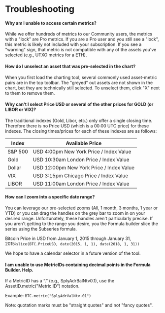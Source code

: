 # Troubleshooting

#### Why am I unable to access certain metrics?&#x20;

While we offer hundreds of metrics to our Community users, the metrics with a "lock" are Pro metrics.  If you are a Pro user and you still see a "lock", this metric is likely not included with your subscription.  If you see a "warning" sign, that metric is not compatible with any of the assets you've selected (e.g., UTXO metrics for a ETH).

#### How do I unselect an asset that was pre-selected in the chart?

When you first load the charting tool, several commonly used asset-metric pairs are in the top toolbar. The "greyed" out assets are not shown in the chart, but they are technically still selected.  To unselect them,  click "X" next to them to remove them.

#### Why can't I select Price USD or several of the other prices for GOLD (or LIBOR or VIX)?

The traditional indexes (Gold, Libor, etc.) only offer a single closing time.  Therefore there is no Price USD (which is a 00:00 UTC price) for these indexes.  The closing times/prices for each of these indexes are as follows:

| Index    | Available Price                          |
| -------- | ---------------------------------------- |
| S\&P 500 | USD 4:00pm New York Price / Index Value  |
| Gold     | USD 10:30am London Price / Index Value   |
| Dollar   | USD 12:00pm New York Price / Index Value |
| VIX      | USD 3:15pm Chicago Price / Index Value   |
| LIBOR    | USD 11:00am London Price / Index Value   |

#### How can I zoom into a specific date range?

You can leverage our pre-selected zooms (All, 1 month, 3 months, 1 year or YTD) or you can drag the handles on the grey bar to zoom in on your desired range.  Unfortunately, these handles aren't particularly precise.  If you aren't getting to the range you desire, you the Formula builder slice the series using the Subseries formula.

Bitcoin Price in USD from January 1, 2015 through January 31, 2015:`slice(BTC.PriceUSD, date(2015, 1, 1), date(2018, 1, 31))`

We hope to have a calendar selector in a future version of the tool.

#### I am unable to use MetricIDs containing decimal points in the Formula Builder.  Help.

If a MetricID has a “.” (e.g., SplyAdrBalNtv0.1), use the AssetID.metric("Metric.ID") notation.  &#x20;

Example: `BTC.metric("SplyAdrValNtv.01")`&#x20;

Note:  quotation marks must be "straight quotes" and not "fancy quotes".
